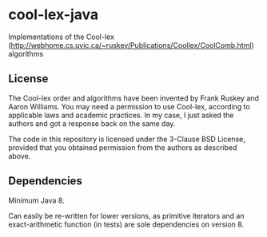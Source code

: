 # cool-lex-java

Implementations of the Cool-lex (<http://webhome.cs.uvic.ca/~ruskey/Publications/Coollex/CoolComb.html>) algorithms

## License

The Cool-lex order and algorithms have been invented by Frank Ruskey and Aaron Williams.
You may need a permission to use Cool-lex, according to applicable laws and academic practices.
In my case, I just asked the authors and got a response back on the same day.

The code in this repository is licensed under the 3-Clause BSD License, provided that you obtained permission from the authors as described above.

## Dependencies

Minimum Java 8.

Can easily be re-written for lower versions, as primitive iterators and an exact-arithmetic function (in tests) are sole dependencies on version 8.
